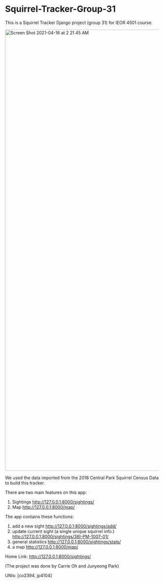 # Squirrel-Tracker-Group-31

This is a Squirrel Tracker Django project (group 31) for IEOR 4501 course.

<img width="1440" alt="Screen Shot 2021-04-16 at 2 21 45 AM" src="https://user-images.githubusercontent.com/47429809/114985332-a6de4180-9ecd-11eb-9701-fc82db873a18.png">

We used the data imported from the 2018 Central Park Squirrel Census Data to build this tracker.

There are two main features on this app:
1. Sightings 
   http://127.0.0.1:8000/sightings/
3. Map 
   http://127.0.0.1:8000/map/

The app contains these functions:
1. add a new sight 
   http://127.0.0.1:8000/sightings/add/
3. update current sight (a single unique squirrel info.)
   http://127.0.0.1:8000/sightings/36I-PM-1007-01/
5. general statistics 
   http://127.0.0.1:8000/sightings/stats/
7. a map 
   http://127.0.0.1:8000/map/

Home Link: http://127.0.0.1:8000/sightings/

(The project was done by Carrie Oh and Junyeong Park)

UNIs: [co2394, jp4104]
